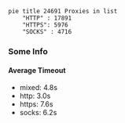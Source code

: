 
```mermaid
pie title 24691 Proxies in list
    "HTTP" : 17891
    "HTTPS": 5976
    "SOCKS" : 4716
```

### Some Info
#### Average Timeout

- mixed: 4.8s
- http: 3.0s
- https: 7.6s
- socks: 6.2s